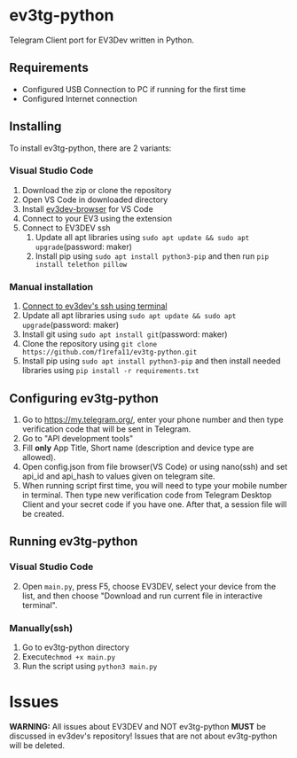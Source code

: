 ﻿
# ev3tg-python
Telegram Client port for EV3Dev written in Python.
## Requirements
 - Configured USB Connection to PC if running for the first time
 - Configured Internet connection
## Installing
To install ev3tg-python, there are 2 variants:
### Visual Studio Code
1. Download the zip or clone the repository
2. Open VS Code in downloaded directory
3. Install [ev3dev-browser](https://github.com/ev3dev/vscode-ev3dev-browser) for VS Code
4. Connect to your EV3 using the extension
5. Connect to EV3DEV ssh
	1. Update all apt libraries using `sudo apt update && sudo apt upgrade`(password: maker)
	2. Install pip using `sudo apt install python3-pip` and then run `pip install telethon pillow`
### Manual installation
1. [Connect to ev3dev's ssh using terminal](https://www.ev3dev.org/docs/tutorials/connecting-to-ev3dev-with-ssh/)
2. Update all apt libraries using `sudo apt update && sudo apt upgrade`(password: maker)
3. Install git using `sudo apt install git`(password: maker)
4. Clone the repository using `git clone https://github.com/f1refa11/ev3tg-python.git`
5. Install pip using `sudo apt install python3-pip` and then install needed libraries using `pip install -r requirements.txt`
## Configuring ev3tg-python
1. Go to https://my.telegram.org/, enter your phone number and then type verification code that will be sent in Telegram.
2. Go to "API development tools"
3. Fill **only** App Title, Short name (description and device type are allowed). 
4. Open config.json from file browser(VS Code) or using nano(ssh) and set api_id and api_hash to values given on telegram site.
5. When running script first time, you will need to type your mobile number in terminal. Then type new verification code from Telegram Desktop Client and your secret code if you have one. After that, a session file will be created.
## Running ev3tg-python
### Visual Studio Code
2. Open `main.py`, press F5, choose EV3DEV, select your device from the list, and then choose "Download and run current file in interactive terminal".
### Manually(ssh)
1. Go to ev3tg-python directory
2. Execute`chmod +x main.py`
3. Run the script using `python3 main.py`
# Issues
**WARNING:** All issues about EV3DEV and NOT ev3tg-python **MUST** be discussed in ev3dev's repository! Issues that are not about ev3tg-python will be deleted.